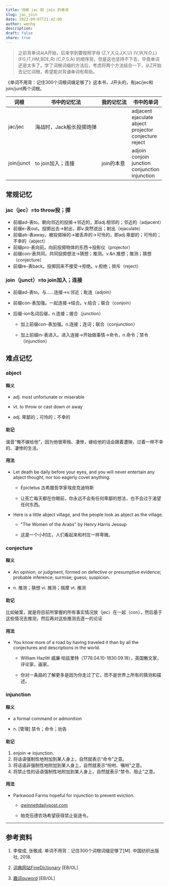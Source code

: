```yaml
---
title: 词根 jac 和 join 的单词
slug: jac_join
date: 2022-09-07T21:42:00
author: wenhq
description: 
draft: false
share: true
---
```

> 之前背单词从A开始，后来学到要按照字母 (Z,Y,X,Q,J,K,U) (V,W,N,O,L) (FG,IT,HM,BDE,R) (C,P,S,A) 的顺序背。但是这也坚持不下去，毕竟单词还是太多了。学了词根词缀的方法后，考虑将两个方法结合一下，从Z开始去记忆词根，希望能对背诵单词有帮助。

《单词不用背：记住300个词根词缀足够了》这本书，J开头的，有jac/jec和join/junt两个词根。

<!-- more -->

| 词根         | 书中的记忆法         | 我的记忆法   | 书中的单词                                                                      |
| ---------- | -------------- | ------- | -------------------------------------------------------------------------- |
| jac/jec    | 海战时，Jack船长投掷炮弹 |         | adjacent<br/>ejaculate<br/>abject<br/>projector<br/>conjecture<br />reject |
| join/junct | to join加入；连接   | join的本意 | adjoin<br/>conjoin<br/>junction<br/>conjunction<br/>injunction             |

## 常规记忆

### jac（jec）=to throw投；掷

- 前缀ad-表to。朝向邻近的投掷→邻近的，即adj.相邻的；邻近的（adjacent）
- 前缀e-表out。投掷出去→射出，即v.突然说出；射出（ejaculate）
- 前缀ab-表away。被投掷掉的→被丢弃的→可怜的，即adj.卑鄙的；可怜的；不幸的（abject）
- 前缀pro-表向前。向前投掷物体的东西→投影仪（projector）
- 前缀con-表共同。共同投掷想法→猜想；推测。v.&n.推想；推测；猜想（conjecture）
- 前缀re-表back。投掷回来不接受→拒绝。v.拒绝；排斥（reject）

### join（junct）=to join加入；连接

- 前缀ad-表to。与……连接→v.邻近；毗连（adjoin）

- 前缀con-表加强。一起连接→结合。v.结合；联合（conjoin）

- 后缀-ion名词后缀，n.连接；接合（junction）
  
  - 加上前缀con-表加强。n.连接；连词；联合（conjunction）
  
  - 加上前缀in-表进入。进入连接→开始做事情→命令，n.命令；禁令（injunction）

## 难点记忆

### abject

#### 释义

- adj. most unfortunate or miserable

- vt. to throw or cast down or away

- adj. 卑鄙的；可怜的；不幸的

#### 助记

谐音“俺不嫁给他”，因为他很卑贱、凄惨，嫁给他的话会跟着遭殃，过着一样不幸的、凄惨的生活。

#### 用法

- Let death be daily before your eyes, and you will never entertain any abject thought, nor too eagerly covet anything.
  
  - Epictetus 古希腊哲学家埃皮克迪特斯
  
  - 让死亡每天都在你眼前，你永远不会有任何卑鄙的想法，也不会过于渴望任何东西。

- Here is a little abject village, and the people look as abject as the village.
  
  - "The Women of the Arabs" by Henry Harris Jessup
  
  - 这是一个小村庄，人们看起来和村庄一样卑微。

### conjecture

#### 释义

- An opinion, or judgment, formed on defective or presumptive evidence; probable inference; surmise; guess; suspicion.

- n. 推测；猜想 vi. 推测；揣摩 vt. 推测

#### 助记

比如破案，就是将目前所掌握的所有事实情况放（jec）在一起（con），然后基于这些情况去推测，然后再对这些推测去逐一的论证

#### 用法

- You know more of a road by having traveled it than by all the conjectures and descriptions in the world.
  
  - William Hazlitt 威廉·哈兹里特（1778.04.10-1830.09.18），英国散文家，评论家，画家。
  
  - 你对一条路的了解更多是因为你走过了它，而不是世界上所有的猜测和描述。

### injunction

#### 释义

- a formal command or admonition

- n. [管理] 禁令；命令；劝告

#### 助记

1. enjoin => injunction.  
2. 将话语强制性地附加到某人身上，自然就表示“命令”之意。  
3. 将话语非强制性地附加到某人身上，自然就表示“吩咐、嘱咐”之意。  
4. 将禁止性的话语强制性地附加到某人身上，自然就表示“禁令、阻止”之意。

#### 用法

- Parkwood Farms hopeful for injunction to prevent eviction. 
  
  - [gwinnettdailypost.com](http://www.gwinnettdailypost.com/news/2012/nov/17/parkwood-farms-hopeful-for-injunction-to-prevent/?news)
  
  - 帕克伍德农场希望获得禁止驱逐令。

---

## 参考资料

1. 李俊成, 张敬成. 单词不用背：记住300个词根词缀足够了[M]. 中国纺织出版社, 2018.

2. [词典网站FineDictionary](https://www.finedictionary.com/) [EB/OL]

3. [趣词quword](https://www.quword.com/) [EB/OL]

